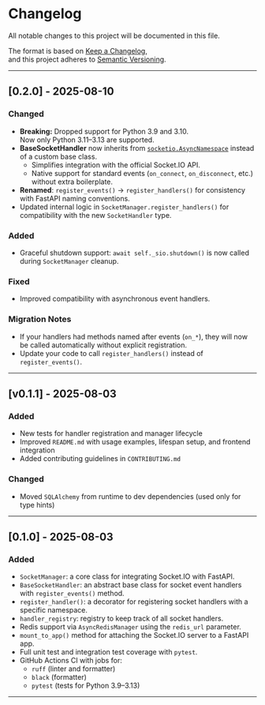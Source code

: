 # Changelog

All notable changes to this project will be documented in this file.

The format is based on [Keep a Changelog](https://keepachangelog.com/en/1.0.0/),  
and this project adheres to [Semantic Versioning](https://semver.org/spec/v2.0.0.html).


---

## [0.2.0] - 2025-08-10

### Changed
- **Breaking:** Dropped support for Python 3.9 and 3.10.  
  Now only Python 3.11–3.13 are supported.
- **BaseSocketHandler** now inherits from [`socketio.AsyncNamespace`](https://python-socketio.readthedocs.io/en/latest/api.html#socketio.AsyncNamespace) instead of a custom base class.
  - Simplifies integration with the official Socket.IO API.
  - Native support for standard events (`on_connect`, `on_disconnect`, etc.) without extra boilerplate.
- **Renamed**: `register_events()` → `register_handlers()` for consistency with FastAPI naming conventions.
- Updated internal logic in `SocketManager.register_handlers()` for compatibility with the new `SocketHandler` type.

### Added
- Graceful shutdown support: `await self._sio.shutdown()` is now called during `SocketManager` cleanup.

### Fixed
- Improved compatibility with asynchronous event handlers.

### Migration Notes
- If your handlers had methods named after events (`on_*`), they will now be called automatically without explicit registration.
- Update your code to call `register_handlers()` instead of `register_events()`.

---

## [v0.1.1] - 2025-08-03

### Added
- New tests for handler registration and manager lifecycle
- Improved `README.md` with usage examples, lifespan setup, and frontend integration
- Added contributing guidelines in `CONTRIBUTING.md`

### Changed
- Moved `SQLAlchemy` from runtime to dev dependencies (used only for type hints)

---

## [0.1.0] - 2025-08-03

### Added
- `SocketManager`: a core class for integrating Socket.IO with FastAPI.
- `BaseSocketHandler`: an abstract base class for socket event handlers with `register_events()` method.
- `register_handler()`: a decorator for registering socket handlers with a specific namespace.
- `handler_registry`: registry to keep track of all socket handlers.
- Redis support via `AsyncRedisManager` using the `redis_url` parameter.
- `mount_to_app()` method for attaching the Socket.IO server to a FastAPI app.
- Full unit test and integration test coverage with `pytest`.
- GitHub Actions CI with jobs for:
  - `ruff` (linter and formatter)
  - `black` (formatter)
  - `pytest` (tests for Python 3.9–3.13)

---
